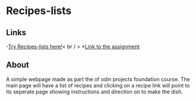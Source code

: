 # Recipes-lists

## Links
-[Try Recipes-lists here!](https://frost3dwave.github.io/odin-recipes/)< br / >
*[Link to the assignment](https://www.theodinproject.com/lessons/foundations-recipes)

## About
A simple webpage made as part the of odin projects foundation course. The main page will have a list of recipes and clicking on a recipe link will point to its seperate page showing instructions and direction on to make the dish.
